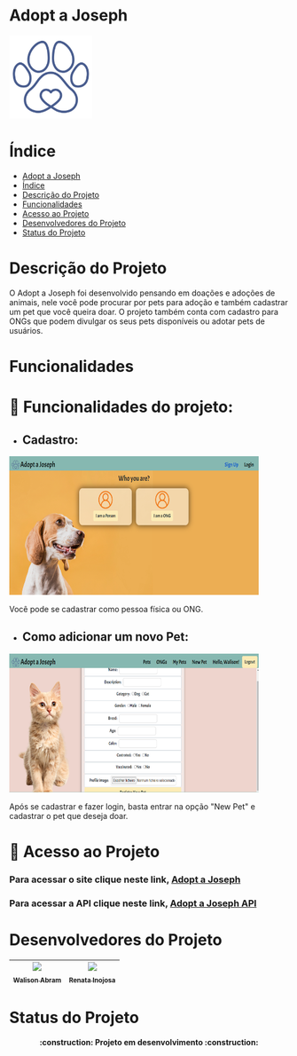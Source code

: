 # Adopt a Joseph
<img src="./src/images/pets2-removebg-preview.png" data-canonical-src="/src/images/pets2-removebg-preview.png" width="150" height="150" />

# Índice 

* [Adopt a Joseph](#Adopt-a-Joseph)
* [Índice](#índice)
* [Descrição do Projeto](#descrição-do-projeto)
* [Funcionalidades](#funcionalidades)
* [Acesso ao Projeto](#Acesso-ao-Projeto)
* [Desenvolvedores do Projeto](#desenvolvedores-do-projeto)
* [Status do Projeto](#status-do-Projeto)

# Descrição do Projeto

O Adopt a Joseph foi desenvolvido pensando em doações e adoções de animais, nele você pode procurar por pets para adoção e também cadastrar um pet que você queira doar. O projeto também conta com cadastro para ONGs que podem divulgar os seus pets disponíveis ou adotar pets de usuários.


# Funcionalidades

# :hammer: Funcionalidades do projeto:

- ## Cadastro:
 
 <img src="./src/images.readme/signup-print.png" data-canonical-src="./src/images.readme/signup-print.png" width="450" height="250" />
 
 Você pode se cadastrar como pessoa física ou ONG.

- ## Como adicionar um novo Pet:

<img src="./src/images.readme/new-pet.png" data-canonical-src="./src/images.readme/new-pet.png" width="450" height="250" />

Após se cadastrar e fazer login, basta entrar na opção "New Pet" e cadastrar o pet que deseja doar.

# 📁 Acesso ao Projeto

### **Para acessar o site clique neste link, [Adopt a Joseph](https://adopt-a-joseph.netlify.app/)**


### **Para acessar a API clique neste link, [Adopt a Joseph API](https://github.com/renatainojosa/final-project-server)**


# Desenvolvedores do Projeto

| [<img src="https://avatars.githubusercontent.com/u/105023579?v=4" width=115><br><sub>Walison Abram</sub>](https://github.com/walisonabram) |  [<img src="https://avatars.githubusercontent.com/u/107451445?v=4" width=115><br><sub>Renata Inojosa</sub>](https://github.com/renatainojosa) 
| :---: | :---: | 

# Status do Projeto

<h4 align="center"> 
    :construction:  Projeto em desenvolvimento  :construction:
</h4>